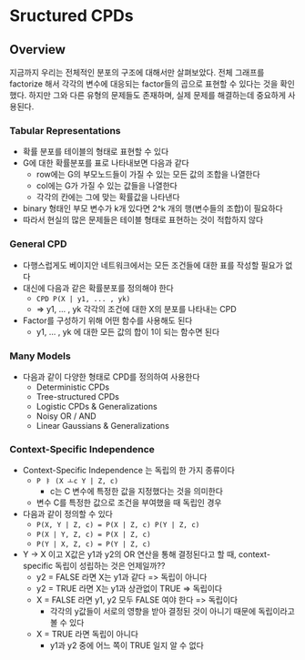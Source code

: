 # Sructured CPDs

## Overview

지금까지 우리는 전체적인 분포의 구조에 대해서만 살펴보았다. 
전체 그래프를 factorize 해서 각각의 변수에 대응되는 factor들의 곱으로 표현할 수 있다는 것을 확인했다. 
하지만 그와 다른 유형의 문제들도 존재하며, 실제 문제를 해결하는데 중요하게 사용된다.

### Tabular Representations

* 확률 분포를 테이블의 형태로 표현할 수 있다
* G에 대한 확률분포를 표로 나타내보면 다음과 같다
    * row에는 G의 부모노드들이 가질 수 있는 모든 값의 조합을 나열한다
    * col에는 G가 가질 수 있는 값들을 나열한다
    * 각각의 칸에는 그에 맞는 확률값을 나타낸다
* binary 형태인 부모 변수가 k개 있다면 2^k 개의 행(변수들의 조합)이 필요하다
* 따라서 현실의 많은 문제들은 테이블 형태로 표현하는 것이 적합하지 않다

### General CPD

* 다행스럽게도 베이지안 네트워크에서는 모든 조건들에 대한 표를 작성할 필요가 없다
* 대신에 다음과 같은 확률분포를 정의해야 한다
    * `CPD P(X | y1, ... , yk)`
    * => y1, ... , yk 각각의 조건에 대한 X의 분포를 나타내는 CPD
* Factor를 구성하기 위해 어떤 함수를 사용해도 된다
    * y1, ... , yk 에 대한 모든 값의 합이 1이 되는 함수면 된다

### Many Models

* 다음과 같이 다양한 형태로 CPD를 정의하여 사용한다
    * Deterministic CPDs
    * Tree-structured CPDs
    * Logistic CPDs & Generalizations
    * Noisy OR / AND
    * Linear Gaussians & Generalizations

### Context-Specific Independence

* Context-Specific Independence 는 독립의 한 가지 종류이다
    * `P ㅑ (X ㅗc Y | Z, c)`
        * c는 C 변수에 특정한 값을 지정했다는 것을 의미한다
    * 변수 C를 특정한 값으로 조건을 부여했을 때 독립인 경우
* 다음과 같이 정의할 수 있다
    * `P(X, Y | Z, c) = P(X | Z, c) P(Y | Z, c)`
    * `P(X | Y, Z, c) = P(X | Z, c)`
    * `P(Y | X, Z, c) = P(Y | Z, c)`
* Y -> X 이고 X값은 y1과 y2의 OR 연산을 통해 결정된다고 할 때, context-specific 독립이 성립하는 것은 언제일까??
    * y2 = FALSE 라면 X는 y1과 같다 => 독립이 아니다
    * y2 = TRUE 라면 X는 y1과 상관없이 TRUE => 독립이다
    * X = FALSE 라면 y1, y2 모두 FALSE 여야 한다 => 독립이다
        * 각각의 y값들이 서로의 영향을 받아 결정된 것이 아니기 때문에 독립이라고 볼 수 있다
    * X = TRUE 라면 독립이 아니다
        * y1과 y2 중에 어느 쪽이 TRUE 일지 알 수 없다
